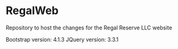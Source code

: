 # RegalWeb
Repository to host the changes for the Regal Reserve LLC website

Bootstrap version: 4.1.3
JQuery version: 3.3.1
